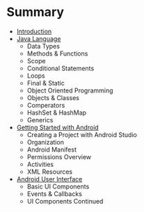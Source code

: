 # Summary

* [Introduction](README.md)
* [Java Language](javalanguage_md.md)
   * Data Types
   * Methods & Functions
   * Scope
   * Conditional Statements
   * Loops
   * Final & Static
   * Object Oriented Programming
   * Objects & Classes
   * Comperators
   * HashSet & HashMap
   * Generics
* [Getting Started with Android](.getting_started/gettingstartedwithandroid.md)
   * Creating a Project with Android Studio
   * Organization
   * Android Manifest
   * Permissions Overview
   * Activities
   * XML Resources
* [Android User Interface](android_user_interface.md)
   * Basic UI Components
   * Events & Callbacks
   * UI Components Continued

